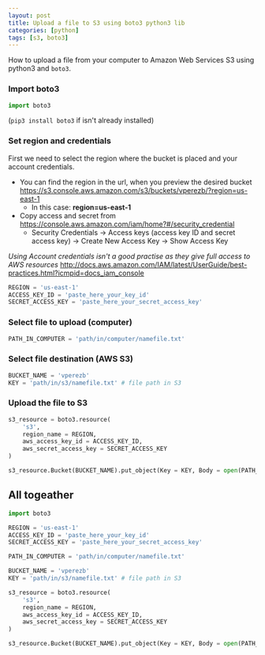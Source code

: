 ```yaml
---
layout: post
title: Upload a file to S3 using boto3 python3 lib
categories: [python]
tags: [s3, boto3]
---
```

How to upload a file from your computer to Amazon Web Services S3 using python3 and `boto3`.

### Import boto3

```python
import boto3
```

(`pip3 install boto3` if isn't already installed)

### Set region and credentials

First we need to select the region where the bucket is placed and your account credentials.

* You can find the region in the url, when you preview the desired bucket https://s3.console.aws.amazon.com/s3/buckets/vperezb/?region=us-east-1 
    * In this case: **region=us-east-1**
* Copy access and secret from https://console.aws.amazon.com/iam/home?#/security_credential 
    * Security Credentials -> Access keys (access key ID and secret access key) -> Create New Access Key -> Show Access Key

_Using Account credentials isn't a good practise as they give full access to AWS resources_ http://docs.aws.amazon.com/IAM/latest/UserGuide/best-practices.html?icmpid=docs_iam_console 

```python
REGION = 'us-east-1'
ACCESS_KEY_ID = 'paste_here_your_key_id'
SECRET_ACCESS_KEY = 'paste_here_your_secret_access_key'
```

### Select file to upload (computer)


```python
PATH_IN_COMPUTER = 'path/in/computer/namefile.txt'
```

### Select file destination (AWS S3)

```python
BUCKET_NAME = 'vperezb'
KEY = 'path/in/s3/namefile.txt' # file path in S3 
```

### Upload the file to S3

```python
s3_resource = boto3.resource(
    's3', 
    region_name = REGION,
    aws_access_key_id = ACCESS_KEY_ID,
    aws_secret_access_key = SECRET_ACCESS_KEY
)

s3_resource.Bucket(BUCKET_NAME).put_object(Key = KEY, Body = open(PATH_IN_COMPUTER, 'rb'))
```

## All togeather

```python
import boto3

REGION = 'us-east-1'
ACCESS_KEY_ID = 'paste_here_your_key_id'
SECRET_ACCESS_KEY = 'paste_here_your_secret_access_key'

PATH_IN_COMPUTER = 'path/in/computer/namefile.txt'

BUCKET_NAME = 'vperezb'
KEY = 'path/in/s3/namefile.txt' # file path in S3 

s3_resource = boto3.resource(
    's3', 
    region_name = REGION,
    aws_access_key_id = ACCESS_KEY_ID,
    aws_secret_access_key = SECRET_ACCESS_KEY
)

s3_resource.Bucket(BUCKET_NAME).put_object(Key = KEY, Body = open(PATH_IN_COMPUTER, 'rb'))
```